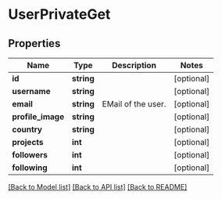 # UserPrivateGet

## Properties
Name | Type | Description | Notes
------------ | ------------- | ------------- | -------------
**id** | **string** |  | [optional] 
**username** | **string** |  | [optional] 
**email** | **string** | EMail of the user. | [optional] 
**profile_image** | **string** |  | [optional] 
**country** | **string** |  | [optional] 
**projects** | **int** |  | [optional] 
**followers** | **int** |  | [optional] 
**following** | **int** |  | [optional] 

[[Back to Model list]](../README.md#documentation-for-models) [[Back to API list]](../README.md#documentation-for-api-endpoints) [[Back to README]](../README.md)


